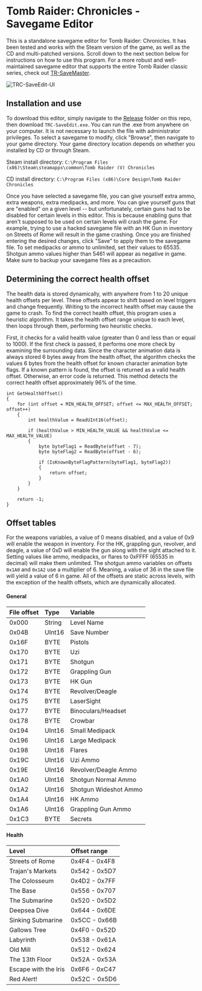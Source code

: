 # Tomb Raider: Chronicles - Savegame Editor
This is a standalone savegame editor for Tomb Raider: Chronicles. It has been tested and works with the Steam version of the game, as well as the CD and multi-patched versions. Scroll down to the next section below for
instructions on how to use this program. For a more robust and well-maintained savegame editor that supports the entire Tomb Raider classic series, check out [TR-SaveMaster](https://github.com/JulianOzelRose/TR-SaveMaster).

![TRC-SaveEdit-UI](https://github.com/JulianOzelRose/TRC-SaveEdit/assets/95890436/aabb5128-c131-4f44-8c11-91c0ded866a8)

## Installation and use
To download this editor, simply navigate to the [Release](https://github.com/JulianOzelRose/TRC-SaveEdit/tree/master/x64/Release) folder on this repo, then download `TRC-SaveEdit.exe`. You can run the .exe from anywhere on your computer. It is not necessary to launch the file with administrator privileges. To select a savegame to modify, click "Browse", then navigate to your game directory. Your game directory location depends on whether you installed by CD or through Steam.

Steam install directory: `C:\Program Files (x86)\Steam\steamapps\common\Tomb Raider (V) Chronicles`

CD install directory: `C:\Program Files (x86)\Core Design\Tomb Raider Chronicles`

Once you have selected a savegame file, you can give yourself extra ammo, extra weapons, extra medipacks, and more. You can give yourself guns that are "enabled" on a given level -- but unfortunately, certain guns had to be disabled for certain levels in this editor. This is because enabling guns that aren't supposed to be used on certain levels will crash the game. For example, trying to use a hacked savegame file with an HK Gun in inventory on Streets of Rome will result in the game crashing. Once you are finished entering the desired changes, click "Save" to apply them to the savegame file. To set medipacks or ammo to unlimited, set their values to 65535. Shotgun ammo values higher than 5461 will appear as negative in game. Make sure
to backup your savegame files as a precaution.

## Determining the correct health offset
The health data is stored dynamically, with anywhere from 1 to 20 unique health offsets per level. These offsets appear to shift based on level triggers and change frequently. Writing to the incorrect health offset may cause the game to crash. To find
the correct health offset, this program uses a heuristic algorithm. It takes the health offset range unique to each level, then loops through them, performing two heuristic checks.

First, it checks for a valid health value (greater than 0 and less than or equal to 1000). If the first check is passed, it performs one more check by examining the surrounding data. Since the character animation data is always stored 6 bytes away from the health offset, the algorithm checks the values 6 bytes from the health offset for known character animation byte flags. If a known pattern is found, the offset is returned as a valid health offset. Otherwise, an error code is returned. This method detects the correct health offset approximately 96% of the time.

```
int GetHealthOffset()
{
	for (int offset = MIN_HEALTH_OFFSET; offset <= MAX_HEALTH_OFFSET; offset++)
	{
		int healthValue = ReadUInt16(offset);

		if (healthValue > MIN_HEALTH_VALUE && healthValue <= MAX_HEALTH_VALUE)
		{
			byte byteFlag1 = ReadByte(offset - 7);
			byte byteFlag2 = ReadByte(offset - 6);

			if (IsKnownByteFlagPattern(byteFlag1, byteFlag2))
			{
				return offset;
			}
		}
	}

	return -1;
}
```

## Offset tables ##
For the weapons variables, a value of 0 means disabled, and a value of 0x9 will enable the weapon in inventory. For the HK, grappling gun, revolver, and deagle,
a value of 0xD will enable the gun along with the sight attached to it. Setting values like ammo, medipacks, or flares to 0xFFFF (65535 in decimal) will make them unlimited.
The shotgun ammo variables on offsets `0x1A0` and `0x1A2` use a multiplier of 6. Meaning, a value of 36 in the save file will yield a value of 6 in game.
All of the offsets are static across levels, with the exception of the health offsets, which are dynamically allocated.

#### General ####
| **File offset**         | **Type**         | **Variable**          |
| :---                	  | :---             | :---                  |
| 0x000     	          | String           | Level Name            |
| 0x04B                   | UInt16           | Save Number           |
| 0x16F     	          | BYTE             | Pistols               |
| 0x170     	          | BYTE  	     | Uzi                   |
| 0x171     	          | BYTE  	     | Shotgun               |
| 0x172     	          | BYTE  	     | Grappling Gun         |
| 0x173     	          | BYTE  	     | HK Gun                |
| 0x174     	          | BYTE  	     | Revolver/Deagle       |
| 0x175     	          | BYTE  	     | LaserSight            |
| 0x177     	          | BYTE  	     | Binoculars/Headset    |
| 0x178     	          | BYTE             | Crowbar               |
| 0x194     	          | UInt16  	     | Small Medipack        |
| 0x196     	          | UInt16  	     | Large Medipack        |
| 0x198     	          | UInt16  	     | Flares                |
| 0x19C     	          | UInt16           | Uzi Ammo              |
| 0x19E     	          | UInt16  	     | Revolver/Deagle Ammo  |
| 0x1A0     	          | UInt16  	     | Shotgun Normal Ammo   |
| 0x1A2     	          | UInt16  	     | Shotgun Wideshot Ammo |
| 0x1A4     	          | UInt16  	     | HK Ammo               |
| 0x1A6     	          | UInt16  	     | Grappling Gun Ammo    |
| 0x1C3     	          | BYTE    	     | Secrets               |

#### Health ####
| **Level**           	| **Offset range**      |
| :---                	| :---                  |
| Streets of Rome     	| 0x4F4 - 0x4F8		|
| Trajan's Markets    	| 0x542 - 0x5D7		|
| The Colosseum	      	| 0x4D2 - 0x7FF		|
| The Base		| 0x556 - 0x707		|
| The Submarine		| 0x520 - 0x5D2		|
| Deepsea Dive		| 0x644 - 0x6DE		|
| Sinking Submarine	| 0x5CC - 0x66B		|
| Gallows Tree		| 0x4F0 - 0x52D		|
| Labyrinth		| 0x538 - 0x61A		|
| Old Mill		| 0x512 - 0x624		|
| The 13th Floor	| 0x52A - 0x53A		|
| Escape with the Iris	| 0x6F6 - 0xC47		|
| Red Alert!		| 0x52C - 0x5D6		|
